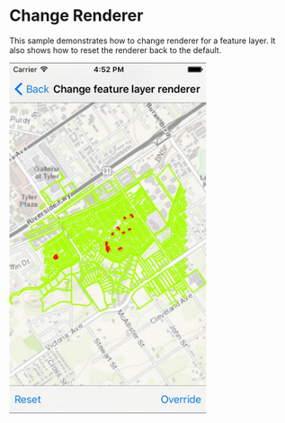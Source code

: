# Change Renderer

This sample demonstrates how to change renderer for a feature layer. It also shows how to reset the renderer back to the default.

<img src="ChangeFeatureLayerRenderer.jpg" width="350"/>



